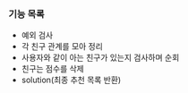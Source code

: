### 기능 목록

- 예외 검사
- 각 친구 관계를 모아 정리
- 사용자와 같이 아는 친구가 있는지 검사하며 순회
- 친구는 점수를 삭제
- solution(최종 추천 목록 반환)